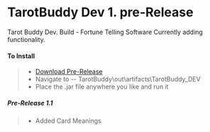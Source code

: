 TarotBuddy Dev 1. pre-Release
==================
Tarot Buddy Dev. Build - Fortune Telling Software
Currently adding functionality.

#### To Install
>* [Download Pre-Release](https://github.com/supaFool/TarotBuddy/archive/Dev1.1.zip)  
>* Navigate to -- TarotBuddy\out\artifacts\TarotBuddy_DEV  
>* Place the .jar file anywhere you like and run it 

##### Pre-Release 1.1
>* Added Card Meanings
